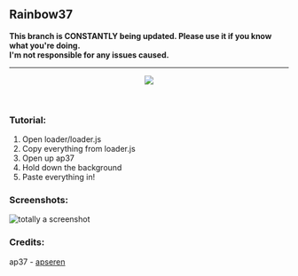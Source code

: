 
## Rainbow37
<b>This branch is CONSTANTLY being updated. Please use it if you know what you're doing.<br>
I'm not responsible for any issues caused.</b>
<hr>

<p align="center">
  <img src="https://lukewarmcat.codes/rainbow37/logo.png" align="center"></img>
</p>

<br>

### Tutorial:
1. Open loader/loader.js<br>
2. Copy everything from loader.js<br>
3. Open up ap37<br>
4. Hold down the background<br>
5. Paste everything in!<br>

### Screenshots:
![totally a screenshot](https://lukewarmcat.codes/rainbow37/cat.jpg)
### Credits:

ap37 - [apseren](https://github.com/apseren/)
